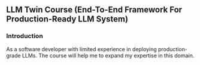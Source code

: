 ## LLM Twin Course (End-To-End Framework For Production-Ready LLM System)
### Introduction
As a software developer with limited experience in deploying production-grade LLMs. The course will help me to expand my expertise in this domain.

